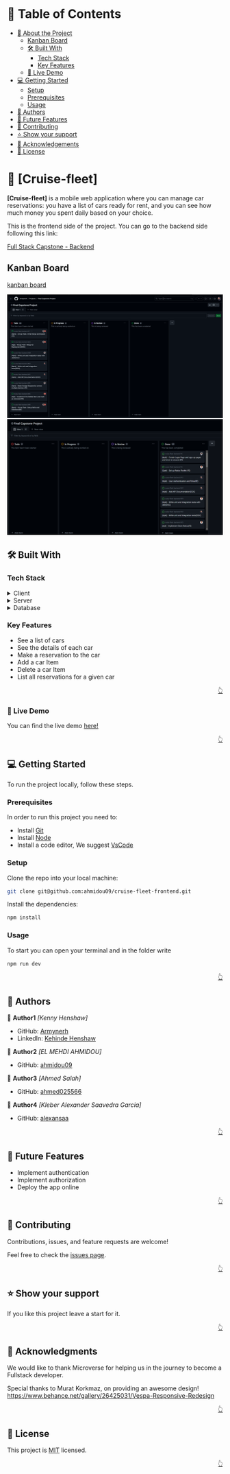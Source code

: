 <a name="readme-top"></a>

<!-- TABLE OF CONTENTS -->

# 📗 Table of Contents

- [📖 About the Project](#about-project)
  - [Kanban Board](#kanban-board)
  - [🛠 Built With](#built-with)
    - [Tech Stack](#tech-stack)
    - [Key Features](#key-features)
  - [🚀 Live Demo](#live-demo)
- [💻 Getting Started](#getting-started)
  - [Setup](#setup)
  - [Prerequisites](#prerequisites)
  - [Usage](#usage)
- [👥 Authors](#authors)
- [🔭 Future Features](#future-features)
- [🤝 Contributing](#contributing)
- [⭐️ Show your support](#support)
- [🙏 Acknowledgements](#acknowledgements)
- [📝 License](#license)

<!-- PROJECT DESCRIPTION -->

# 📖 [Cruise-fleet] <a name="about-project"></a>

**[Cruise-fleet]** is a mobile web application where you can manage car reservations: you have a list of cars ready for rent, and you can see how much money you spent daily based on your choice.

This is the frontend side of the project. You can go to the backend side following this link:

[Full Stack Capstone - Backend](https://github.com/ahmidou09/cruise-fleet-frontend)

## Kanban Board <a name="kanban-board"></a>

[kanban board](https://github.com/users/Armynerh/projects/7)

![kanban_page1](./src/assets/kanban_1.png)
![kanban_page2](./src/assets/kanban_2.png)


## 🛠 Built With <a name="built-with"></a>

### Tech Stack <a name="tech-stack"></a>

<details>
  <summary>Client</summary>
  <ul>
    <li><a href="https://www.w3schools.com/html/">HTML</a></li>
    <li><a href="https://www.w3schools.com/css/">CSS</a></li>
    <li><a href="https://react.dev/">React</a></li>
    <li><a href="https://redux.js.org/">Redux</a></li>
  </ul>
</details>

<details>
  <summary>Server</summary>
  <ul>
    <li><a href="https://rubyonrails.org/">Ruby on Rails</a></li>
  </ul>
</details>

<details>
  <summary>Database</summary>
  <ul>
    <li><a href="https://www.postgresql.org/">PostgreSQL</a></li>
  </ul>
</details>

<!-- Features -->

### Key Features <a name="key-features"></a>

- See a list of cars
- See the details of each car
- Make a reservation to the car
- Add a car Item
- Delete a car Item
- List all reservations for a given car

<p align="right"><a href="#readme-top">👆</a></p>

<!-- LIVE DEMO -->

### 🚀 Live Demo <a name="live-demo"></a>

You can find the live demo [here!](https://cruisefleet.onrender.com/)

<p align="right"><a href="#readme-top">👆</a></p>

<!-- Getting Started -->

## 💻 Getting Started <a name="getting-started"></a>

To run the project locally, follow these steps.

### Prerequisites

In order to run this project you need to:

- Install [Git](https://git-scm.com/)
- Install [Node](https://nodejs.org/en/download)
- Install a code editor, We suggest [VsCode](https://code.visualstudio.com/)

### Setup

Clone the repo into your local machine:

```bash
git clone git@github.com:ahmidou09/cruise-fleet-frontend.git
```

Install the dependencies:

```bash
npm install
```

### Usage

To start you can open your terminal and in the folder write

```bash
npm run dev
```

<p align="right"><a href="#readme-top">👆</a></p>

<!-- AUTHORS -->

## 👥 Authors <a name="authors"></a>

👤 **Author1**
 *[Kenny Henshaw]*

- GitHub: [Armynerh](https://github.com/Armynerh)
- LinkedIn: [Kehinde Henshaw](https://www.linkedin.com/in/kehinde-aminah-h/)

👤 **Author2**
 *[EL MEHDI AHMIDOU]*

- GitHub: [ahmidou09](https://github.com/ahmidou09)

👤 **Author3**
 *[Ahmed Salah]*

- GitHub: [ahmed025566](https://github.com/ahmed025566)

👤 **Author4**
 *[Kleber Alexander Saavedra Garcia]*

- GitHub: [alexansaa](https://github.com/alexansaa)

<p align="right"><a href="#readme-top">👆</a></p>

<!-- FUTURE FEATURES -->

## 🔭 Future Features <a name="future-features"></a>

- Implement authentication
- Implement authorization
- Deploy the app online

<p align="right"><a href="#readme-top">👆</a></p>

<!-- Contributing -->

## 🤝 Contributing <a name="contributing"></a>

Contributions, issues, and feature requests are welcome!

Feel free to check the [issues page](../../issues/).

<p align="right"><a href="#readme-top">👆</a></p>

<!-- Show your support -->

## ⭐️ Show your support <a name="support"></a>

If you like this project leave a start for it.

<p align="right"><a href="#readme-top">👆</a></p>

<!-- ACKNOWLEDGEMENTS -->

## 🙏 Acknowledgments <a name="acknowledgements"></a>

We would like to thank Microverse for helping us in the journey to become a Fullstack developer.

Special thanks to Murat Korkmaz, on providing an awesome design! https://www.behance.net/gallery/26425031/Vespa-Responsive-Redesign

<p align="right"><a href="#readme-top">👆</a></p>

<!-- LICENSE -->

## 📝 License <a name="license"></a>

This project is [MIT](./LICENSE) licensed.

<p align="right"><a href="#readme-top">👆</a></p>
